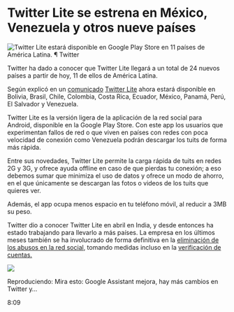 # Twitter Lite se estrena en México, Venezuela y otros nueve países

![Twitter Lite estará disponible en Google Play Store en 11 países de América Latina. ¶ Twitter]

Twitter ha dado a conocer que Twitter Lite llegará a un total de 24 nuevos países a partir de hoy, 11 de ellos de América Latina.

Según explicó en un [comunicado][] [Twitter Lite] ahora estará disponible en Bolivia, Brasil, Chile, Colombia, Costa Rica, Ecuador, México, Panamá, Perú, El Salvador y Venezuela.

Twitter Lite es la versión ligera de la aplicación de la red social para Android, disponible en la Google Play Store. Con este app los usuarios que experimentan fallos de red o que viven en países con redes con poca velocidad de conexión como Venezuela podrán descargar los tuits de forma más rápida.

Entre sus novedades, Twitter Lite permite la carga rápida de tuits en redes 2G y 3G, y ofrece ayuda offline en caso de que pierdas tu conexión; a eso debemos sumar que minimiza el uso de datos y ofrece un modo de ahorro, en el que únicamente se descargan las fotos o videos de los tuits que quieres ver.

Además, el app ocupa menos espacio en tu teléfono móvil, al reducir a 3MB su peso.

Twitter dio a conocer Twitter Lite en abril en India, y desde entonces ha estado trabajando para llevarlo a más países. La empresa en los últimos meses también se ha involucrado de forma definitiva en la [eliminación de los abusos en la red social], tomando medidas incluso en la [verificación de cuentas.]

![][1]

Reproduciendo: Mira esto: Google Assistant mejora, hay más cambios en Twitter y…

8:09

  [Twitter Lite estará disponible en Google Play Store en 11 países de América Latina. ¶ Twitter]: https://cdn2.cnet.com/img/LI8y19stcvIQUdzbYdH4-DAigtc=/fit-in/570x0/2017/12/01/b36ce794-e0b8-495c-a198-184923a8f4e9/twitter-lite.jpg
  [comunicado]: https://blog.twitter.com/official/en_us/topics/product/2017/twitter-lite-in-the-google-play-store-in-24-more-countries.html#
  [Twitter Lite]: file:///es/noticias/twitter-estrena-twitter-lite/
  [eliminación de los abusos en la red social]: file:///es/noticias/twitter-hemos-progresado-en-nuestra-batalla-contra-el-abuso/
  [verificación de cuentas.]: file:///es/noticias/twitter-elimina-verificacion-a-cuentas-ofensivas/
  [1]: https://cdn1.cnet.com/img/mWcZaiA8Ngv61OQcpdoh6Ra9nY0=/170x96/2017/11/13/70540d7a-cbc5-4563-ab86-b5549ef68168/oneplus-5t-product-21.jpg
